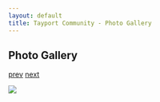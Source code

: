 ```yaml
---
layout: default
title: Tayport Community - Photo Gallery
---
```

## Photo Gallery

[prev](http://tayport.org.uk/photo/325) [next](http://tayport.org.uk/photo/327)

![ ](http://tayport.org.uk/media/326.jpg " ")

